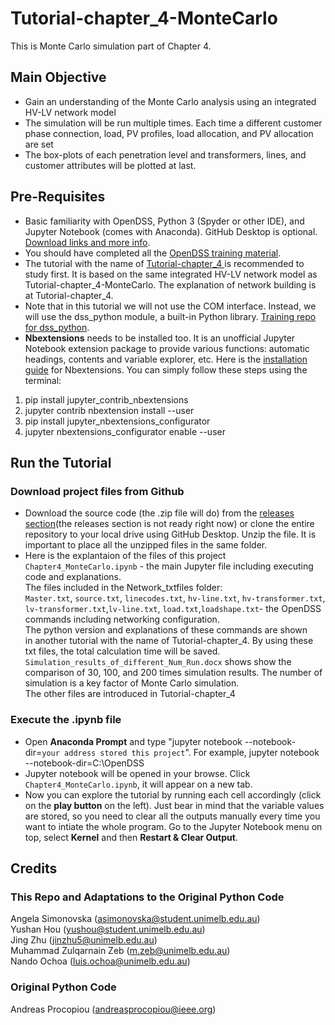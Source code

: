 # Tutorial-chapter_4-MonteCarlo
This is Monte Carlo simulation part of Chapter 4.

## Main Objective
- Gain an understanding of the Monte Carlo analysis using an integrated HV-LV network model
- The simulation will be run multiple times. Each time a different customer phase connection, load, PV profiles, load allocation, and PV allocation are set
- The box-plots of each penetration level and transformers, lines, and customer attributes will be plotted at last.


## Pre-Requisites
- Basic familiarity with OpenDSS, Python 3 (Spyder or other IDE), and Jupyter Notebook (comes with Anaconda). GitHub Desktop is optional. [Download links and more info](https://sites.google.com/view/luisfochoa/research-tools).
- You should have completed all the [OpenDSS training material](https://sites.google.com/view/luisfochoa/research-tools/opendss-training-material).
- The tutorial with the name of  <a href="https://github.com/Team-Nando-Training/Tutorial-chapter_4"> Tutorial-chapter_4 </a>is recommended to study first. It is based on the same integrated HV-LV network model as Tutorial-chapter_4-MonteCarlo. The explanation of network building is at Tutorial-chapter_4.
- Note that in this tutorial we will not use the COM interface. Instead, we will use the dss_python module, a built-in Python library. [Training repo for dss_python](https://github.com/Team-Nando-Training/Tutorial-dss_python).
- **Nbextensions** needs to be installed too. It is an unofficial Jupyter Notebook extension package to provide various functions: automatic headings, contents and variable explorer, etc. Here is the [installation guide](https://jupyter-contrib-nbextensions.readthedocs.io/en/latest/install.html) for Nbextensions. You can simply follow these steps using the terminal:
1. pip install jupyter_contrib_nbextensions
2. jupyter contrib nbextension install --user
3. pip install jupyter_nbextensions_configurator
4. jupyter nbextensions_configurator enable --user  

## Run the Tutorial  
### Download project files from Github
- Download the source code (the .zip file will do) from the [releases section](https://github.com/Team-Nando-Training/Tutorial-chapter_4-MonteCarlo)(the releases section is not ready right now) or clone the entire repository to your local drive using GitHub Desktop. Unzip the file. It is important to place all the unzipped files in the same folder.
- Here is the explantaion of the files of this project  
 `Chapter4_MonteCarlo.ipynb` - the main Jupyter file including executing code and explanations.  
 The files included in the Network_txtfiles folder:   
 `Master.txt`, `source.txt`, `linecodes.txt`, `hv-line.txt`, `hv-transformer.txt`, `lv-transformer.txt`,`lv-line.txt`, `load.txt`,`loadshape.txt`- the OpenDSS commands including networking configuration.    
The python version and explanations of these commands are shown in another tutorial with the name of Tutorial-chapter_4. By using these txt files, the total calculation time will be saved.
`Simulation_results_of_different_Num_Run.docx` shows show the comparison of 30, 100, and 200 times simulation results. The number of simulation is a key factor of Monte Carlo simulation.   
The other files are introduced in Tutorial-chapter_4

### Execute the .ipynb file
- Open **Anaconda Prompt** and type "jupyter notebook --notebook-dir=`your address stored this project`". For example, jupyter notebook --notebook-dir=C:\OpenDSS
- Jupyter notebook will be opened in your browse. Click `Chapter4_MonteCarlo.ipynb`, it will appear on a new tab.
- Now you can explore the tutorial by running each cell accordingly (click on the **play button** on the left). Just bear in mind that the variable values are stored, so you need to clear all the outputs manually every time you want to intiate the whole program. Go to the Jupyter Notebook menu on top, select **Kernel** and then **Restart & Clear Output**.

## Credits
### This Repo and Adaptations to the Original Python Code
Angela Simonovska (asimonovska@student.unimelb.edu.au)  
Yushan Hou (yushou@student.unimelb.edu.au)  
Jing Zhu (jinzhu5@unimelb.edu.au)  
Muhammad Zulqarnain Zeb (m.zeb@unimelb.edu.au)  
Nando Ochoa (luis.ochoa@unimelb.edu.au)

### Original Python Code
Andreas Procopiou (andreasprocopiou@ieee.org)


 
